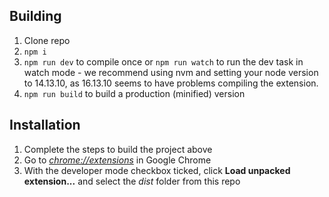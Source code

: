 
## Building

1.  Clone repo
2.  `npm i`
3.  `npm run dev` to compile once or `npm run watch` to run the dev task in watch mode - we recommend using nvm and setting your node version to 14.13.10, as 16.13.10 seems to have problems compiling the extension.
4.  `npm run build` to build a production (minified) version

## Installation

1.  Complete the steps to build the project above
2.  Go to [_chrome://extensions_](chrome://extensions) in Google Chrome
3.  With the developer mode checkbox ticked, click **Load unpacked extension...** and select the _dist_ folder from this repo
